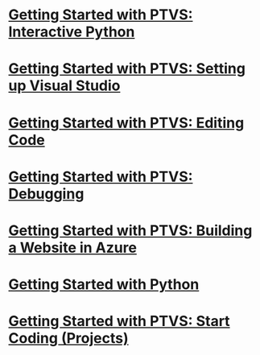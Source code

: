 # [Getting Started with PTVS: Interactive Python](getting-started-with-ptvs-interactive-python.md)
# [Getting Started with PTVS: Setting up Visual Studio](getting-started-with-ptvs-setting-up-visual-studio.md)
# [Getting Started with PTVS: Editing Code](getting-started-with-ptvs-editing-code.md)
# [Getting Started with PTVS: Debugging](getting-started-with-ptvs-debugging.md)
# [Getting Started with PTVS: Building a Website in Azure](getting-started-with-ptvs-building-a-website-in-azure.md)
# [Getting Started with Python](getting-started-with-python.md)
# [Getting Started with PTVS: Start Coding (Projects)](getting-started-with-ptvs-start-coding-projects.md)
